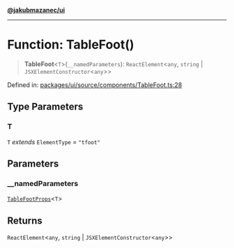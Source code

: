 [**@jakubmazanec/ui**](../README.md)

---

# Function: TableFoot()

> **TableFoot**\<`T`\>(`__namedParameters`): `ReactElement`\<`any`, `string` \|
> `JSXElementConstructor`\<`any`\>\>

Defined in:
[packages/ui/source/components/TableFoot.ts:28](https://github.com/jakubmazanec/tools/blob/026d472564678641afd0039e9c07d936f221ca46/packages/ui/source/components/TableFoot.ts#L28)

## Type Parameters

### T

`T` _extends_ `ElementType` = `"tfoot"`

## Parameters

### \_\_namedParameters

[`TableFootProps`](../type-aliases/TableFootProps.md)\<`T`\>

## Returns

`ReactElement`\<`any`, `string` \| `JSXElementConstructor`\<`any`\>\>
